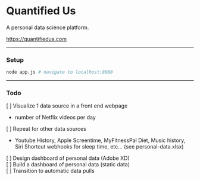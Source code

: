 # Quantified Us
A personal data science platform.

https://quantifiedus.com

---

### Setup

```sh
node app.js # navigate to localhost:8080
```

---

### Todo
[  ] Visualize 1 data source in a front end webpage
- number of Netflix videos per day <br>

[  ] Repeat for other data sources
- Youtube History, Apple Screentime, MyFitnessPal Diet, Music history, Siri Shortcut webhooks for sleep time,   etc... (see personal-data.xlsx)<br>

[  ] Design dashboard of personal data (Adobe XD) <br>
[  ] Build a dashboard of personal data (static data) <br>
[  ] Transition to automatic data pulls